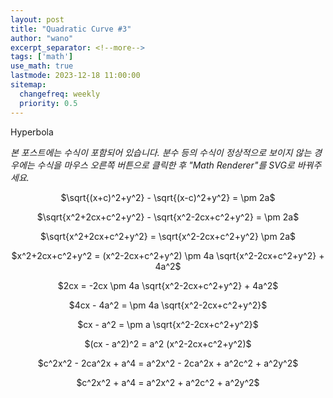 ```yaml
---
layout: post
title: "Quadratic Curve #3"
author: "wano"
excerpt_separator: <!--more-->
tags: ['math']
use_math: true
lastmode: 2023-12-18 11:00:00
sitemap:
  changefreq: weekly
  priority: 0.5
---
```


Hyperbola <!--more-->

*본 포스트에는 수식이 포함되어 있습니다. 분수 등의 수식이 정상적으로 보이지 않는 경우에는 수식을 마우스 오른쪽 버튼으로 클릭한 후 "Math Renderer"를 SVG로 바꿔주세요.*




<p style="text-align: center;">$\sqrt{(x+c)^2+y^2} - \sqrt{(x-c)^2+y^2} = \pm 2a$</p>
<p style="text-align: center;">$\sqrt{x^2+2cx+c^2+y^2} - \sqrt{x^2-2cx+c^2+y^2} = \pm 2a$</p>
<p style="text-align: center;">$\sqrt{x^2+2cx+c^2+y^2} = \sqrt{x^2-2cx+c^2+y^2} \pm 2a$</p>
<p style="text-align: center;">$x^2+2cx+c^2+y^2 = (x^2-2cx+c^2+y^2) \pm 4a \sqrt{x^2-2cx+c^2+y^2} + 4a^2$</p>
<p style="text-align: center;">$2cx = -2cx \pm 4a \sqrt{x^2-2cx+c^2+y^2} + 4a^2$</p>
<p style="text-align: center;">$4cx - 4a^2 = \pm 4a \sqrt{x^2-2cx+c^2+y^2}$</p>
<p style="text-align: center;">$cx - a^2 = \pm a \sqrt{x^2-2cx+c^2+y^2}$</p>
<p style="text-align: center;">$(cx - a^2)^2 = a^2 (x^2-2cx+c^2+y^2)$</p>
<p style="text-align: center;">$c^2x^2 - 2ca^2x + a^4 = a^2x^2 - 2ca^2x + a^2c^2 + a^2y^2$</p>
<p style="text-align: center;">$c^2x^2 + a^4 = a^2x^2 + a^2c^2 + a^2y^2$</p>


